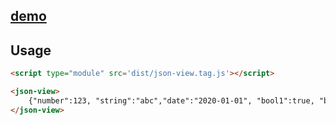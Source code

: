 ## [demo](demo.htm)

## Usage
```html
<script type="module" src='dist/json-view.tag.js'></script>

<json-view>
	{"number":123, "string":"abc","date":"2020-01-01", "bool1":true, "bool2":false,  "dict":{"a":11,"b":"BB"}, "list":["one","two",333],"x":null}
</json-view>
```

<!-- <script type="module" src='dist/json-view.tag.js'></script>

<json-view style='width: 100%; padding: 1rem;'>
	{"number":123, "string":"abc","date":"2020-01-01", "bool1":true, "bool2":false,  "dict":{"a":11,"b":"BB"}, "list":["one","two",333],"x":null}
</json-view> -->


